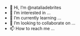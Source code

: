 - 👋 Hi, I’m @nataliadebrites
- 👀 I’m interested in ...
- 🌱 I’m currently learning ...
- 💞️ I’m looking to collaborate on ...
- 📫 How to reach me ...

<!---
nataliadebrites/nataliadebrites is a ✨ special ✨ repository because its `README.md` (this file) appears on your GitHub profile.
You can click the Preview link to take a look at your changes.
--->
